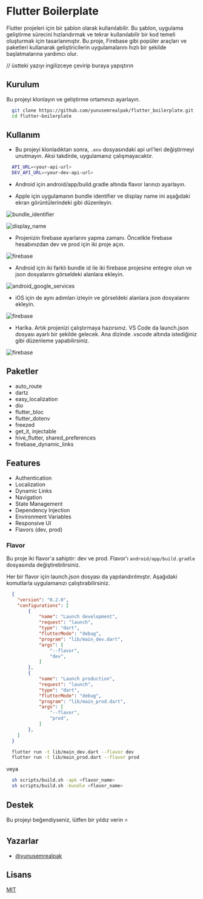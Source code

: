 
# Flutter Boilerplate

Flutter projeleri için bir şablon olarak kullanılabilir. Bu şablon, uygulama geliştirme sürecini hızlandırmak ve tekrar kullanılabilir bir kod temeli oluşturmak için tasarlanmıştır. Bu proje, Firebase gibi popüler araçları ve paketleri kullanarak geliştiricilerin uygulamalarını hızlı bir şekilde başlatmalarına yardımcı olur.

// üstteki yazıyı ingilizceye çevirip buraya yapıştırın

## Kurulum

Bu projeyi klonlayın ve geliştirme ortamınızı ayarlayın.

```bash
  git clone https://github.com/yunusemrealpak/flutter_boilerplate.git
  cd flutter-boilerplate
```

## Kullanım

- Bu projeyi klonladıktan sonra, `.env` dosyasındaki api url'leri değiştirmeyi unutmayın. Aksi takdirde, uygulamanız çalışmayacaktır.

```bash
  API_URL=<your-api-url>
  DEV_API_URL=<your-dev-api-url>
```

- Android için android/app/build.gradle altında flavor larınızı ayarlayın.

- Apple için uygulamanın bundle identifier ve display name ini aşağıdaki ekran görüntülerindeki gibi düzenleyin.

![bundle_identifier](./screenshots/bundle_identifier.png)

![display_name](./screenshots/app_display_name.png)

- Projenizin firebase ayarlarını yapma zamanı. Öncelikle firebase hesabınızdan dev ve prod için iki proje açın.

![firebase](./screenshots/firebase_projects.png)

- Android için iki farklı bundle id ile iki firebase projesine entegre olun ve json dosyalarını görseldeki alanlara ekleyin.

![android_google_services](./screenshots/android_google_services.png)

- iOS için de aynı adımları izleyin ve görseldeki alanlara json dosyalarını ekleyin.

![firebase](./screenshots/iOS_google_services.png)

- Harika. Artık projenizi çalıştırmaya hazırsınız. VS Code da launch.json dosyası ayarlı bir şekilde gelecek. Ana dizinde .vscode altında istediğiniz gibi düzenleme yapabilirsiniz.

![firebase](./screenshots/launch_type.png)

## Paketler

- auto_route
- dartz
- easy_localization
- dio
- flutter_bloc
- flutter_dotenv
- freezed
- get_it, injectable
- hive_flutter, shared_preferences
- firebase_dynamic_links

## Features

- Authentication
- Localization
- Dynamic Links
- Navigation
- State Management
- Dependency Injection
- Environment Variables
- Responsive UI
- Flavors (dev, prod)

### Flavor

Bu proje iki flavor'a sahiptir: dev ve prod. Flavor'ı `android/app/build.gradle` dosyasında değiştirebilirsiniz.

Her bir flavor için launch.json dosyası da yapılandırılmıştır. Aşağıdaki komutlarla uygulamanızı çalıştırabilirsiniz.

```json
  {
    "version": "0.2.0",
    "configurations": [
        {
            "name": "Launch development",
            "request": "launch",
            "type": "dart",
            "flutterMode": "debug",
            "program": "lib/main_dev.dart",
            "args": [
                "--flavor",
                "dev",
            ]
        },
        {
            "name": "Launch production",
            "request": "launch",
            "type": "dart",
            "flutterMode": "debug",
            "program": "lib/main_prod.dart",
            "args": [
                "--flavor",
                "prod",
            ]
        },
    ]
  }
```

```bash
  flutter run -t lib/main_dev.dart --flavor dev
  flutter run -t lib/main_prod.dart --flavor prod
```

veya

```bash
  sh scripts/build.sh -apk <flavor_name>
  sh scripts/build.sh -bundle <flavor_name>
```

## Destek

Bu projeyi beğendiyseniz, lütfen bir yıldız verin ⭐

## Yazarlar

- [@yunusemrealpak](https://github.com/yunusemrealpak)

## Lisans

[MIT](https://github.com/yunusemrealpak/flutter_boilerplate/blob/master/LICENSE)

